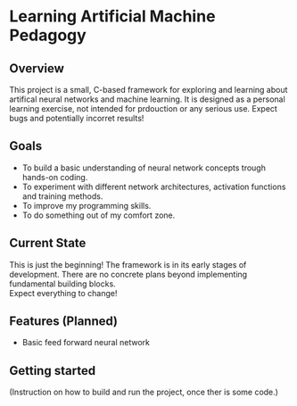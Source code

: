 # Learning Artificial Machine Pedagogy

## Overview

This project is a small, C-based framework for exploring and learning about artifical neural networks and machine learning. It is designed as a personal learning exercise, not intended for prdouction or any serious use. Expect bugs and potentially incorret results!

## Goals

* To build a basic understanding of neural network concepts trough hands-on coding.
* To experiment with different network architectures, activation functions and training methods.
* To improve my programming skills.
* To do something out of my comfort zone.

## Current State

This is just the beginning! The framework is in its early stages of development. There are no concrete plans beyond implementing fundamental building blocks.\
Expect everything to change!

## Features (Planned)
* Basic feed forward neural network

## Getting started

(Instruction on how to build and run the project, once ther is some code.)
